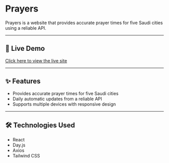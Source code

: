 # Prayers

Prayers is a website that provides accurate prayer times for five Saudi cities using a reliable API.

---

## 🚀 Live Demo

[Click here to view the live site](https://famous-cupcake-12f262.netlify.app/)

---

## ✨ Features

- Provides accurate prayer times for five Saudi cities  
- Daily automatic updates from a reliable API  
- Supports multiple devices with responsive design  

---

## 🛠️ Technologies Used

- React  
- Day.js  
- Axios  
- Tailwind CSS  
